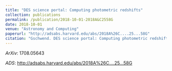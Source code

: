 ```yaml
---
title: "DES science portal: Computing photometric redshifts"
collection: publications
permalink: /publication/2018-10-01-2018A&C2558G
date: 2018-10-01
venue: "Astronomy and Computing"
paperurl: "http://adsabs.harvard.edu/abs/2018A%26C....25...58G"
citation: "Gschwend. DES science portal: Computing photometric redshifts. Astronomy and Computing, 25:, Oct 2018"
---
```


*ArXiv*: 1708.05643

*ADS*: http://adsabs.harvard.edu/abs/2018A%26C....25...58G
